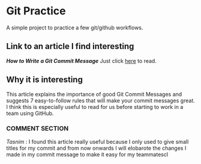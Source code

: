 # Git Practice
A simple project to practice a few git/github workflows.  

## Link to an article I find interesting
***How to Write a Git Commit Message***
Just click [here](https://cbea.ms/git-commit/#why-not-how) to read.
## Why it is interesting
This article explains the importance of good Git Commit Messages and suggests 7 easy-to-follow rules that will make your commit messages great. I think this is especially useful to read for us before starting to work in a team using GitHub.

### COMMENT SECTION
*Tasnim* : I found this article really useful because I only used to give small titles for my commit and from now onwards I will elobarote the changes I made in my commit message to make it easy for my teammatescl